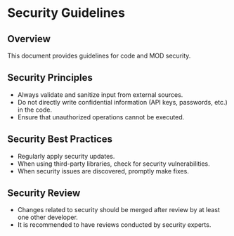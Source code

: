 # Security Guidelines

## Overview

This document provides guidelines for code and MOD security.

## Security Principles

- Always validate and sanitize input from external sources.
- Do not directly write confidential information (API keys, passwords, etc.) in the code.
- Ensure that unauthorized operations cannot be executed.

## Security Best Practices

- Regularly apply security updates.
- When using third-party libraries, check for security vulnerabilities.
- When security issues are discovered, promptly make fixes.

## Security Review

- Changes related to security should be merged after review by at least one other developer.
- It is recommended to have reviews conducted by security experts.